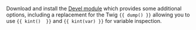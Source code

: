 Download and install the [Devel module](https://www.drupal.org/project/devel) which provides some additional options, including a replacement for the Twig `{{ dump() }}`  allowing you to use `{{ kint()  }}` and `{{ kint(var) }}` for variable inspection.

